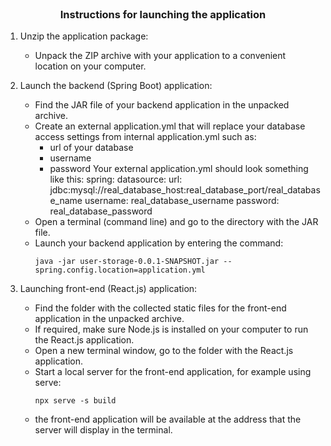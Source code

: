 <br />
<div align="center">
<h3 align="center">Instructions for launching the application</h3>
</div>

1. Unzip the application package:
    - Unpack the ZIP archive with your application to a convenient location on your computer.

2. Launch the backend (Spring Boot) application:
    - Find the JAR file of your backend application in the unpacked archive.
    - Create an external application.yml that will replace your database access settings
      from internal application.yml such as:
      * url of your database
      * username
      * password
        Your external application.yml should look something like this:
        spring:
          datasource:
            url: jdbc:mysql://real_database_host:real_database_port/real_database_name
            username: real_database_username
            password: real_database_password
    - Open a terminal (command line) and go to the directory with the JAR file.
    - Launch your backend application by entering the command:
      ```
      java -jar user-storage-0.0.1-SNAPSHOT.jar --spring.config.location=application.yml
      ```

3. Launching front-end (React.js) application:
    - Find the folder with the collected static files for the front-end application in the unpacked archive.
    - If required, make sure Node.js is installed on your computer to run the React.js application.
    - Open a new terminal window, go to the folder with the React.js application.
    - Start a local server for the front-end application, for example using serve:
      ```
      npx serve -s build
      ```
    - the front-end application will be available at the address that the server will display in the terminal.